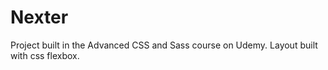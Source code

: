 # Nexter
Project built in the Advanced CSS and Sass course on Udemy. Layout built with css flexbox.

